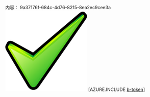 内容︰ 9a37176f-684c-4d76-8215-8ea2ec9cee3a![图像](7fc72177-d6b9-421a-a5b4-dddc30c0123e.png)
[AZURE.INCLUDE [b-token](47279ac5-0aa4-4afe-a86d-f78abea9bd41.md)]
